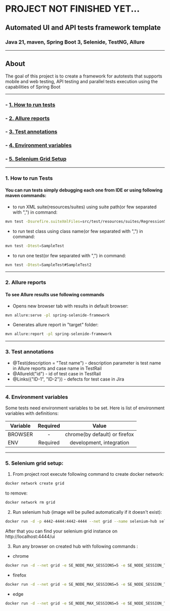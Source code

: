 # PROJECT NOT FINISHED YET...
## Automated UI and API tests framework template
### Java 21, maven, Spring Boot 3, Selenide, TestNG, Allure

----
## About

The goal of this project is to create a framework for autotests that supports mobile and web testing, API testing and parallel tests execution using the capabilities of Spring Boot

----
### - [1. How to run tests](#1-how-to-run-tests)
### - [2. Allure reports](#2-allure-reports)
### - [3. Test annotations](#3-test-annotations)
### - [4. Environment variables](#4-environment-variables)
### - [5. Selenium Grid Setup](#5-selenium-grid-setup)

----
### 1. How to run Tests
#### You can run tests simply debugging each one from IDE or using following maven commands:
- to run XML suite(resources/suites) using suite path(or few separated with ",") in command:
```bash
mvn test -Dsurefire.suiteXmlFiles=src/test/resources/suites/RegressionSuite.xml
```

- to run test class using class name(or few separated with ",") in command:

```bash
mvn test -Dtest=SampleTest
```

- to run one test(or few separated with ",") in command:

```bash
mvn test -Dtest=SampleTest#SampleTest2
```

----

### 2. Allure reports
#### To see Allure results use following commands
- Opens new browser tab with results in default browser:

```bash
mvn allure:serve -pl spring-selenide-framework
```

- Generates allure report in "target" folder:

```bash
mvn allure:report -pl spring-selenide-framework
```

----

### 3. Test annotations
- @Test(description = "Test name") - description parameter is test name in Allure reports and case name in TestRail
- @AllureId("id") - id of test case in TestRail
- @Links({"ID-1", "ID-2"}) - defects for test case in Jira

----

### 4. Environment variables

Some tests need environment variables to be set.
Here is list of environment variables with definitions:


| Variable              |               Required               |                                Value                                 |
|-----------------------|:------------------------------------:|:--------------------------------------------------------------------:| 
| BROWSER               |                  -                   |                    chrome(by default) or firefox                     |
| ENV                   |               Required               |                       development, integration                       |

----

### 5. Selenium grid setup:

1. From project root execute following command to create docker network:
```bash
docker network create grid
```

to remove:
```bash
docker network rm grid
```

2. Run selenium hub (image will be pulled automatically if it doesn't exist):

```bash
docker run -d -p 4442-4444:4442-4444 --net grid --name selenium-hub selenium/hub:latest
```

After that you can find your selenium grid instance on http://localhost:4444/ui

3. Run any browser on created hub with following commands :
- chrome
```bash
docker run -d --net grid -e SE_NODE_MAX_SESSIONS=5 -e SE_NODE_SESSION_TIMEOUT=60 -e SE_EVENT_BUS_HOST=selenium-hub --shm-size="2g" -e SE_EVENT_BUS_PUBLISH_PORT=4442 -e SE_EVENT_BUS_SUBSCRIBE_PORT=4443 selenium/node-chrome:latest
```
- firefox
```bash
docker run -d --net grid -e SE_NODE_MAX_SESSIONS=5 -e SE_NODE_SESSION_TIMEOUT=60 -e SE_EVENT_BUS_HOST=selenium-hub --shm-size="2g" -e SE_EVENT_BUS_PUBLISH_PORT=4442 -e SE_EVENT_BUS_SUBSCRIBE_PORT=4443 selenium/node-firefox:latest
```
- edge
```bash
docker run -d --net grid -e SE_NODE_MAX_SESSIONS=5 -e SE_NODE_SESSION_TIMEOUT=60 -e SE_EVENT_BUS_HOST=selenium-hub --shm-size="2g" -e SE_EVENT_BUS_PUBLISH_PORT=4442 -e SE_EVENT_BUS_SUBSCRIBE_PORT=4443 selenium/node-edge:latest
```





































